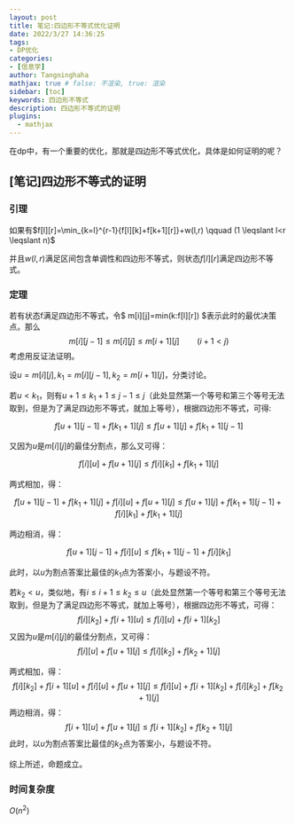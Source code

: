 ```yaml
---
layout: post
title: 笔记:四边形不等式优化证明
date: 2022/3/27 14:36:25
tags: 
- DP优化
categories: 
- [信息学]
author: Tangninghaha
mathjax: true # false: 不渲染, true: 渲染
sidebar: [toc]
keywords: 四边形不等式
description: 四边形不等式的证明
plugins:
  - mathjax
---
```


在dp中，有一个重要的优化，那就是四边形不等式优化，具体是如何证明的呢？

<!--more-->

## [笔记]四边形不等式的证明

### 引理

如果有$f[l][r]=\min_{k=l}^{r-1}{f[l][k]+f[k+1][r]}+w(l,r) \qquad (1 \leqslant l<r \leqslant n)$

并且$w(l,r)$满足区间包含单调性和四边形不等式，则状态$f[l][r]$满足四边形不等式。



### 定理


若有状态f满足四边形不等式，令$ m[i][j]=min(k:f[l][r]) $表示此时的最优决策点。那么
$$
m[i][j-1] \leqslant m[i][j] \leqslant m[i+1][j]\qquad(i+1<j)
$$
考虑用反证法证明。



设$u=m[i][j], k_1=m[i][j-1],k_2=m[i+1][j]$，分类讨论。

若$u<k_1$，则有$u+1 \leqslant k_1+1 \leqslant j-1 \leqslant j$（此处显然第一个等号和第三个等号无法取到，但是为了满足四边形不等式，就加上等号），根据四边形不等式，可得:

$$
f[u+1][j-1]+f[k_1+1][j] \leqslant f[u+1][j]+f[k_1+1][j-1]
$$

又因为$u$是$m[i][j]$的最佳分割点，那么又可得：

$$
f[i][u]+f[u+1][j] \leqslant f[i][k_1]+f[k_1+1][j]
$$

两式相加，得：

$$
f[u+1][j-1]+f[k_1+1][j]+f[i][u]+f[u+1][j] \leqslant f[u+1][j]+f[k_1+1][j-1]+f[i][k_1]+f[k_1+1][j]
$$

两边相消，得：

$$
f[u+1][j-1]+f[i][u] \leqslant f[k_1+1][j-1]+f[i][k_1]
$$

此时，以$u$为割点答案比最佳的$k_1$点为答案小，与题设不符。



若$k_2 < u$，类似地，有$i \leqslant i+1 \leqslant k_2 \leqslant u$（此处显然第一个等号和第三个等号无法取到，但是为了满足四边形不等式，就加上等号），根据四边形不等式，可得：
$$
f[i][k_2]+f[i+1][u] \leqslant f[i][u]+f[i+1][k_2]
$$
又因为$u$是$m[i][j]$的最佳分割点，又可得：
$$
f[i][u]+f[u+1][j] \leqslant f[i][k_2]+f[k_2+1][j]
$$


两式相加，得：
$$
f[i][k_2]+f[i+1][u]+f[i][u]+f[u+1][j] \leqslant f[i][u]+f[i+1][k_2]+f[i][k_2]+f[k_2+1][j]
$$
两边相消，得：
$$
f[i+1][u]+f[u+1][j] \leqslant f[i+1][k_2]+f[k_2+1][j]
$$
此时，以$u$为割点答案比最佳的$k_2$点为答案小，与题设不符。



综上所述，命题成立。



### 时间复杂度

$O(n^2)$
